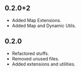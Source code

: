 ## 0.2.0+2

- Added Map Extensions.
- Added Map and Dynamic Utils.

## 0.2.0

- Refactored stuffs.
- Removed unused files.
- Added extensions and utilities.
